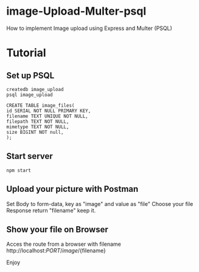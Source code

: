 # image-Upload-Multer-psql
How to implement Image upload using Express and Multer (PSQL)

# Tutorial
## Set up PSQL
```
createdb image_upload
psql image_upload

CREATE TABLE image_files(
id SERIAL NOT NULL PRIMARY KEY,
filename TEXT UNIQUE NOT NULL,
filepath TEXT NOT NULL,
mimetype TEXT NOT NULL,
size BIGINT NOT null,
);
```
## Start server
```
npm start
```
## Upload your picture with Postman

Set Body to form-data, key as "image" and value as "file"
Choose your file
Response return "filename" keep it.

## Show your file on Browser

Acces the route from a browser with filename 
http://localhost:${PORT}/image/${filename}

Enjoy

